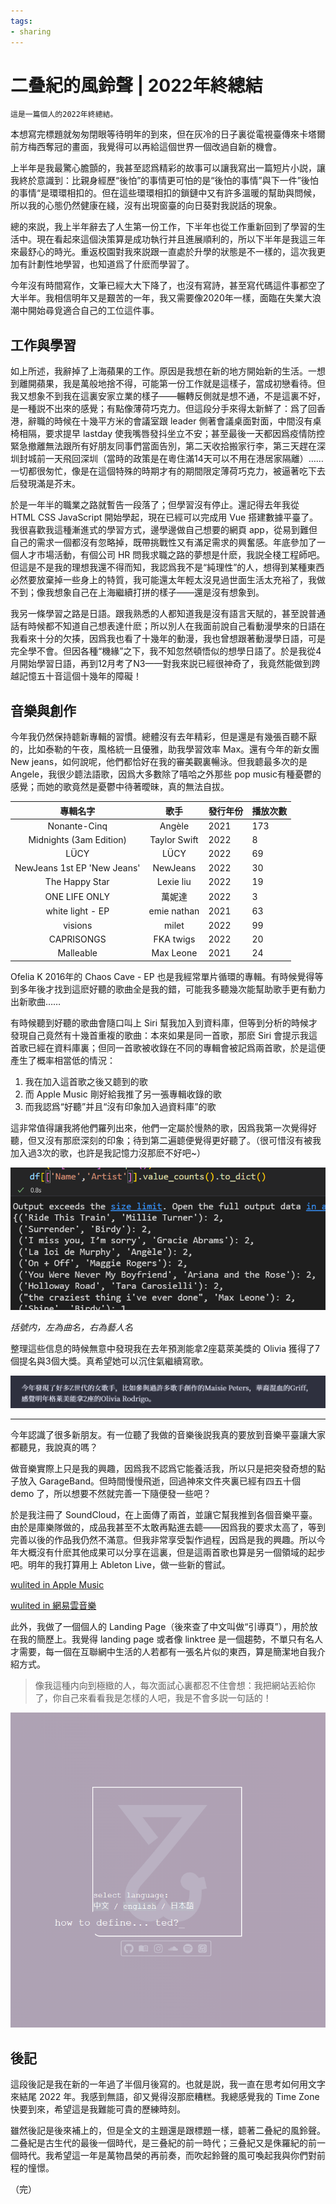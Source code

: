 ```yaml
---
tags:
- sharing
---
```

# 二叠紀的風鈴聲 | 2022年終總結


	這是一篇個人的2022年終總結。

本想寫完標題就匆匆閉眼等待明年的到來，但在灰冷的日子裏從電視臺傳來卡塔爾前方梅西奪冠的畫面，我覺得可以再給這個世界一個改過自新的機會。


上半年是我最驚心膽顫的，我甚至認爲精彩的故事可以讓我寫出一篇短片小説，讓我終於意識到：比親身經歷“後怕”的事情更可怕的是“後怕的事情”與下一件”後怕的事情“是環環相扣的。但在這些環環相扣的鎖鏈中又有許多溫暖的幫助與問候，所以我的心態仍然健康在綫，沒有出現窗臺的向日葵對我説話的現象。


總的來説，我上半年辭去了人生第一份工作，下半年也從工作重新回到了學習的生活中。現在看起來這個決策算是成功執行并且進展順利的，所以下半年是我這三年來最舒心的時光。重返校園對我來説跟一直處於升學的狀態是不一樣的，這次我更加有計劃性地學習，也知道爲了什麽而學習了。


今年沒有時間寫作，文筆已經大大下降了，也沒有寫詩，甚至寫代碼這件事都空了大半年。我相信明年又是艱苦的一年，我又需要像2020年一樣，面臨在失業大浪潮中開始尋覓適合自己的工位這件事。


## 工作與學習


如上所述，我辭掉了上海蘋果的工作。原因是我想在新的地方開始新的生活。一想到離開蘋果，我是萬般地捨不得，可能第一份工作就是這樣子，當成初戀看待。但我又想象不到我在這裏安家立業的樣子——輾轉反側就是想不通，不是這裏不好，是一種説不出來的感覺；有點像薄荷巧克力。但這段分手來得太新鮮了：爲了回香港，辭職的時候在十幾平方米的會議室跟 leader 側著會議桌面對面，中間沒有桌椅相隔，要求提早 lastday 使我嘴唇發抖坐立不安；甚至最後一天都因爲疫情防控緊急撤離無法跟所有好朋友同事們當面告別，第二天收拾搬家行李，第三天趕在深圳封城前一天飛回深圳（當時的政策是在粵住滿14天可以不用在港居家隔離）……一切都很匆忙，像是在這個特殊的時期才有的期間限定薄荷巧克力，被逼著吃下去后發現滿是芥末。


於是一年半的職業之路就暫告一段落了；但學習沒有停止。還記得去年我從 HTML CSS JavaScript 開始學起，現在已經可以完成用 Vue 搭建數據平臺了。我很喜歡我這種漸進式的學習方式，邊學邊做自己想要的網頁 app，從易到難但自己的需求一個都沒有忽略掉，既帶挑戰性又有滿足需求的興奮感。年底參加了一個人才市場活動，有個公司 HR 問我求職之路的夢想是什麽，我説全棧工程師吧。但這是不是我的理想我還不得而知，我認爲我不是“純理性”的人，想得到某種東西必然要放棄掉一些身上的特質，我可能還太年輕太沒見過世面生活太充裕了，我做不到；像我想象自己在上海繼續打拼的樣子——還是沒有想象到。


我另一條學習之路是日語。跟我熟悉的人都知道我是沒有語言天賦的，甚至說普通話有時候都不知道自己想表達什麽；所以別人在我面前說自己看動漫學來的日語在我看來十分的欠揍，因爲我也看了十幾年的動漫，我也曾想跟著動漫學日語，可是完全學不會。但因各種“機緣”之下，我不知忽然頓悟似的想學日語了。於是我從4月開始學習日語，再到12月考了N3——對我來説已經很神奇了，我竟然能做到跨越記憶五十音這個十幾年的障礙！



## 音樂與創作


今年我仍然保持聼新專輯的習慣。總體沒有去年精彩，但是還是有幾張百聽不厭的，比如泰勒的午夜，風格統一且優雅，助我學習效率 Max。還有今年的新女團 New  jeans，如何說呢，他們都恰好在我的審美觀裏暢泳。但我聼最多次的是 Angele，我很少聼法語歌，因爲大多數除了嘻哈之外那些 pop music有種憂鬱的感覺；而她的歌竟然是憂鬱中待著曖昧，真的無法自拔。


|專輯名字|歌手|發行年份|播放次數|
|:-----:|:----:|-----------|-------|
|Nonante-Cinq|Angèle|2021|173|
|Midnights (3am Edition)|Taylor Swift|2022|8|
|LÜCY|LÜCY|2022|69|
|NewJeans 1st EP 'New Jeans'|NewJeans|2022|30|
|The Happy Star|Lexie liu|2022|19|
|ONE LIFE ONLY|萬妮達|2022|3|
|white light - EP|emie nathan|2021|63|
|visions|milet|2022|99|
|CAPRISONGS|FKA twigs|2022|20|
|Malleable|Max Leone|2021|24|


Ofelia K 2016年的 Chaos Cave - EP 也是我經常單片循環的專輯。有時候覺得等到多年後才找到這麽好聽的歌曲全是我的錯，可能我多聽幾次能幫助歌手更有動力出新歌曲……


有時候聽到好聽的歌曲會隨口叫上 Siri 幫我加入到資料庫，但等到分析的時候才發現自己竟然有十幾首重複的歌曲：本來如果是同一首歌，那麽 Siri 會提示我這首歌已經在資料庫裏；但同一首歌被收錄在不同的專輯會被記爲兩首歌，於是這便產生了概率相當低的情況：
1. 我在加入這首歌之後又聼到的歌
2. 而 Apple Music 剛好給我推了另一張專輯收錄的歌
3. 而我認爲“好聽”并且“沒有印象加入過資料庫”的歌

這非常值得讓我將他們羅列出來，他們一定屬於慢熱的歌，因爲我第一次覺得好聽，但又沒有那麽深刻的印象；待到第二遍聼便覺得更好聽了。（很可惜沒有被我加入過3次的歌，也許是我記憶力沒那麽不好吧~）


![](img/2022-conclusion-3.png)

*括號内，左為曲名，右為藝人名*


整理這些信息的時候無意中發現我在去年預測能拿2座葛萊美獎的 Olivia 獲得了7個提名與3個大獎。真希望她可以沉住氣繼續寫歌。

![](img/2022-conclusion-1.png)

---

今年認識了很多新朋友。有一位聽了我做的音樂後説我真的要放到音樂平臺讓大家都聽見，我說真的嗎？


做音樂實際上只是我的興趣，因爲我不認爲它能養活我，所以只是把突發奇想的點子放入 GarageBand。但時間慢慢飛逝，回過神來文件夾裏已經有四五十個 demo 了，所以想要不然就完善一下隨便發一些吧？


於是我注冊了 SoundCloud，在上面傳了兩首，並讓它幫我推到各個音樂平臺。由於是庫樂隊做的，成品我甚至不太敢再點進去聼——因爲我的要求太高了，等到完善以後的作品我仍然不滿意。但我非常享受製作過程，因爲是我的興趣。所以今年大概沒有什麽其他成果可以分享在這裏，但是這兩首歌也算是另一個領域的起步吧。明年的我打算用上 Ableton Live，做一些新的嘗試。

[wulited in Apple Music](https://music.apple.com/us/artist/wulited/1649381611)

[wulited in 網易雲音樂](https://music.163.com/#/artist?id=54319144)

此外，我做了一個個人的 Landing Page（後來查了中文叫做“引導頁”），用於放在我的簡歷上。我覺得 landing page 或者像 linktree 是一個趨勢，不單只有名人才需要，每一個在互聯網中生活的人若都有一張名片似的東西，算是簡潔地自我介紹方式。


>像我這種内向到極緻的人，每次面試心裏都忍不住會想：我把網站丟給你了，你自己來看看我是怎樣的人吧，我是不會多説一句話的！



![](img/2022-conclusion-2.png)



## 後記

這段後記是我在新的一年過了半個月後寫的。也就是説，我一直在思考如何用文字來結尾 2022 年。我感到無語，卻又覺得沒那麽糟糕。我總感覺我的 Time Zone 快要到來，希望這是我難能可貴的歷練時刻。

雖然後記是後來補上的，但是全文的主題還是跟標題一樣，聼著二叠紀的風鈴聲。二叠紀是古生代的最後一個時代，是三叠紀的前一時代；三叠紀又是侏羅紀的前一個時代。我希望這一年是萬物昌榮的再前奏，而吹起鈴聲的風可喚起我與你們對前程的憧憬。


（完）












